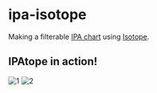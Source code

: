 # ipa-isotope

Making a filterable [IPA chart](http://www.internationalphoneticassociation.org/content/ipa-chart) using [Isotope](https://isotope.metafizzy.co/).

## IPAtope in action!

![1](https://i.imgur.com/mR0OV25.png)
![2](https://i.imgur.com/Twye4zy.png)
